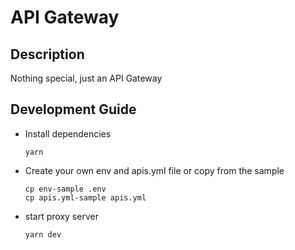 # API Gateway

## Description

Nothing special, just an API Gateway

## Development Guide
- Install dependencies

    ```
    yarn
    ```

- Create your own env and apis.yml file or copy from the sample

    ```
    cp env-sample .env
    cp apis.yml-sample apis.yml
    ```

- start proxy server

    ```
    yarn dev
    ```

